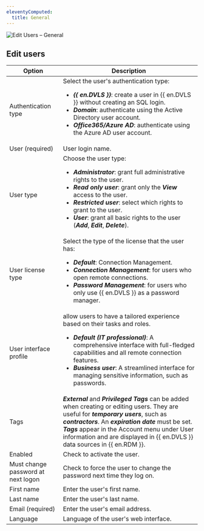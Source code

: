 ```yaml
---
eleventyComputed:
  title: General
---
```

![Edit Users – General](https://cdnweb.devolutions.net/docs/DVLS6014_2023_3.png)

## Edit users
| Option                             | Description                                                           |
|------------------------------------|-----------------------------------------------------------------------|
| Authentication type                | Select the user's authentication type:<br><ul><li>***{{ en.DVLS }}***: create a user in {{ en.DVLS }} without creating an SQL login.</li><li>***Domain***: authenticate using the Active Directory user account.</li><li>***Office365/Azure AD***: authenticate using the Azure AD user account.</li></ul> |
| User (required)                    | User login name.                                                      |
| User type                          | Choose the user type:<br><ul><li>***Administrator***: grant full administrative rights to the user.</li><li>***Read only user***: grant only the ***View*** access to the user.</li><li>***Restricted user***: select which rights to grant to the user.</li><li>***User***: grant all basic rights to the user (***Add***, ***Edit***, ***Delete***).</li></ul> |
| User license type                  | Select the type of the license that the user has:<br><ul><li>***Default***: Connection Management.</li><li>***Connection Management***: for users who open remote connections.</li><li>***Password Management***: for users who only use {{ en.DVLS }} as a password manager.</li></ul> |
| User interface profile                | allow users to have a tailored experience based on their tasks and roles.<br><ul><li>***Default (IT professional)***: A comprehensive interface with full-fledged capabilities and all remote connection features.</li><li>***Business user***: A streamlined interface for managing sensitive information, such as passwords. |
| Tags                | ***External*** and ***Privileged Tags*** can be added when creating or editing users. They are useful for ***temporary users***, such as ***contractors***. An ***expiration date*** must be set.  ***Tags*** appear in the Account menu under User information and are displayed in {{ en.DVLS }} data sources in {{ en.RDM }}. |
| Enabled                            | Check to activate the user.                                           |
| Must change password at next logon | Check to force the user to change the password next time they log on. |
| First name                         | Enter the user's first name.                                          |
| Last name                          | Enter the user's last name.                                           |
| Email (required)                   | Enter the user's email address.                                       |
| Language                           | Language of the user's web interface.                                 |
